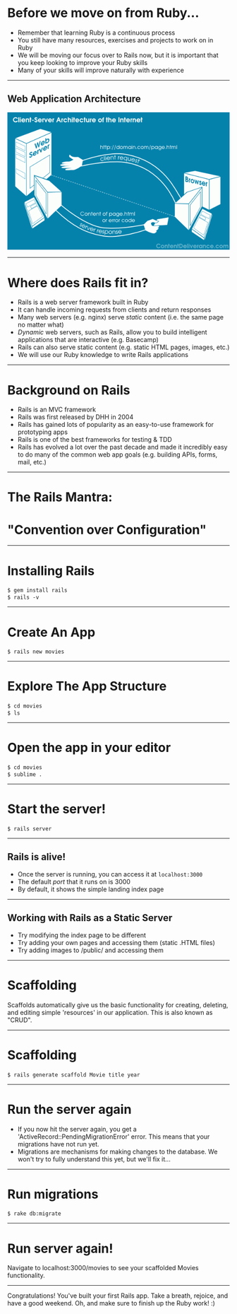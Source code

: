 # Before we move on from Ruby...

* Remember that learning Ruby is a continuous process
* You still have many resources, exercises and projects to work on in Ruby
* We will be moving our focus over to Rails now, but it is important that you keep looking to improve your Ruby skills
* Many of your skills will improve naturally with experience

---

## Web Application Architecture

![Web Server Diagram](/images/slides/client-server-diagram-internet.png)

---

# Where does Rails fit in?

* Rails is a web server framework built in Ruby
* It can handle incoming requests from clients and return responses
* Many web servers (e.g. nginx) serve *static* content (i.e. the same page no matter what)
* *Dynamic* web servers, such as Rails, allow you to build intelligent applications that are interactive (e.g. Basecamp)
* Rails can also serve static content (e.g. static HTML pages, images, etc.)
* We will use our Ruby knowledge to write Rails applications

---

# Background on Rails

* Rails is an MVC framework
* Rails was first released by DHH in 2004
* Rails has gained lots of popularity as an easy-to-use framework for prototyping apps
* Rails is one of the best frameworks for testing & TDD
* Rails has evolved a lot over the past decade and made it incredibly easy to do many of the common web app goals (e.g. building APIs, forms, mail, etc.)

---

# The Rails Mantra:

# "Convention over Configuration"

---
# Installing Rails

```
$ gem install rails
$ rails -v
```

---
# Create An App

```
$ rails new movies
```
---
# Explore The App Structure

```
$ cd movies
$ ls
```
---
# Open the app in your editor

```
$ cd movies
$ sublime .
```
---
# Start the server!

```
$ rails server
```
---
## Rails is alive!

* Once the server is running, you can access it at ```localhost:3000```
* The default *port* that it runs on is 3000
* By default, it shows the simple landing index page

---
## Working with Rails as a Static Server

* Try modifying the index page to be different
* Try adding your own pages and accessing them (static .HTML files)
* Try adding images to /public/ and accessing them

---
# Scaffolding

Scaffolds automatically give us the basic functionality for creating, deleting, and editing simple 'resources' in our application. This is also known as "CRUD".

---
# Scaffolding

```
$ rails generate scaffold Movie title year
```

---
# Run the server again

* If you now hit the server again, you get a 'ActiveRecord::PendingMigrationError' error. This means that your migrations have not run yet.
* Migrations are mechanisms for making changes to the database. We won't try to fully understand this yet, but we'll fix it...

---
# Run migrations

```
$ rake db:migrate
```
---
# Run server again!

Navigate to localhost:3000/movies to see your scaffolded Movies functionality.

---

Congratulations! You've built your first Rails app. Take a breath, rejoice, and have a good weekend. Oh, and make sure to finish up the Ruby work! :)
